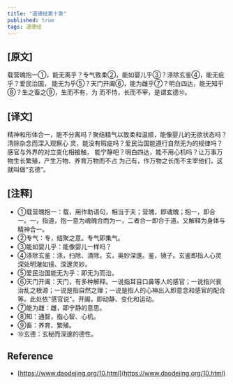 ```yaml
---
title: "道德经第十章"
published: true
tags: 道德经
---
```


## [原文]

载营魄抱一①，能无离乎？专气致柔②，能如婴儿乎③？涤除玄鉴④，能无疵乎？爱民治国，
能无为乎⑤？天门开阖⑥，能为雌乎⑦？明白四达，能无知乎⑧？生之畜之⑨，生而不有，为
而不恃，长而不宰，是谓玄德⑩。

## [译文]

精神和形体合一，能不分离吗？聚结精气以致柔和温顺，能像婴儿的无欲状态吗？清除杂念而深入观察心
灵，能没有瑕疵吗？爱民治国能遵行自然无为的规律吗？感官与外界的对立变化相接触，
能宁静吧？明白四达，能不用心机吗？让万事万物生长繁殖，产生万物、养育万物而不占
为己有，作万物之长而不主宰他们，这就叫做“玄德”。

## [注释]

- ①载营魄抱一：载，用作助语句，相当于夫；营魄，即魂魄；抱一，即合一。一，指道，抱一意为魂魄合而为一，二者合一即合于道。又解释为身体与精神合一。
- ②专气：专，结聚之意。专气即集气。
- ③能如婴儿乎：能像婴儿一样吗？
- ④涤除玄鉴：涤，扫除、清除。玄，奥妙深邃。鉴，镜子。玄鉴即指人心灵深处明澈如镜、深邃灵妙。
- ⑤爱民治国能无为乎：即无为而治。
- ⑥天门开阖：天门，有多种解释。一说指耳目口鼻等人的感官；一说指兴衰治乱之根源；一说是指自然之理；一说是指人的心神出入即意念和感官的配合等。此处依"感官说"。开阖，即动静、变化和运动。
- ⑦能为雌：雌，即宁静的意思。
- ⑧知：通智，指心智、心机。
- ⑨畜：养育、繁殖。
- ⑩玄德：玄秘而深邃的德性。

## Reference

- [https://www.daodejing.org/10.html](https://www.daodejing.org/10.html)